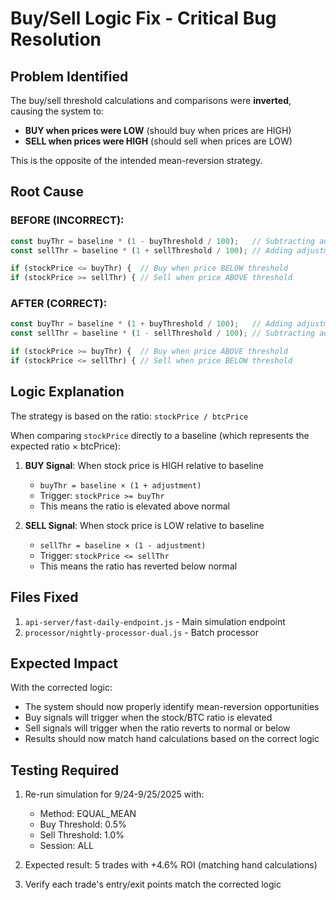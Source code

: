 # Buy/Sell Logic Fix - Critical Bug Resolution

## Problem Identified

The buy/sell threshold calculations and comparisons were **inverted**, causing the system to:
- **BUY when prices were LOW** (should buy when prices are HIGH)
- **SELL when prices were HIGH** (should sell when prices are LOW)

This is the opposite of the intended mean-reversion strategy.

## Root Cause

### BEFORE (INCORRECT):
```javascript
const buyThr = baseline * (1 - buyThreshold / 100);   // Subtracting adjustment
const sellThr = baseline * (1 + sellThreshold / 100); // Adding adjustment

if (stockPrice <= buyThr) {  // Buy when price BELOW threshold
if (stockPrice >= sellThr) { // Sell when price ABOVE threshold
```

### AFTER (CORRECT):
```javascript
const buyThr = baseline * (1 + buyThreshold / 100);   // Adding adjustment
const sellThr = baseline * (1 - sellThreshold / 100); // Subtracting adjustment

if (stockPrice >= buyThr) {  // Buy when price ABOVE threshold
if (stockPrice <= sellThr) { // Sell when price BELOW threshold
```

## Logic Explanation

The strategy is based on the ratio: `stockPrice / btcPrice`

When comparing `stockPrice` directly to a baseline (which represents the expected ratio × btcPrice):

1. **BUY Signal**: When stock price is HIGH relative to baseline
   - `buyThr = baseline × (1 + adjustment)`
   - Trigger: `stockPrice >= buyThr`
   - This means the ratio is elevated above normal

2. **SELL Signal**: When stock price is LOW relative to baseline
   - `sellThr = baseline × (1 - adjustment)`
   - Trigger: `stockPrice <= sellThr`
   - This means the ratio has reverted below normal

## Files Fixed

1. `api-server/fast-daily-endpoint.js` - Main simulation endpoint
2. `processor/nightly-processor-dual.js` - Batch processor

## Expected Impact

With the corrected logic:
- The system should now properly identify mean-reversion opportunities
- Buy signals will trigger when the stock/BTC ratio is elevated
- Sell signals will trigger when the ratio reverts to normal or below
- Results should now match hand calculations based on the correct logic

## Testing Required

1. Re-run simulation for 9/24-9/25/2025 with:
   - Method: EQUAL_MEAN
   - Buy Threshold: 0.5%
   - Sell Threshold: 1.0%
   - Session: ALL

2. Expected result: 5 trades with +4.6% ROI (matching hand calculations)

3. Verify each trade's entry/exit points match the corrected logic